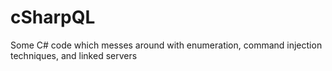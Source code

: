 # cSharpQL
Some C# code which messes around with enumeration, command injection techniques, and linked servers
